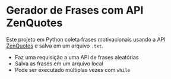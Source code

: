 # Gerador de Frases com API ZenQuotes

Este projeto em Python coleta frases motivacionais usando a API [ZenQuotes](https://zenquotes.io) e salva em um arquivo `.txt`.

- Faz uma requisição a uma API de frases aleatórias
- Salva as frases em um arquivo local
- Pode ser executado múltiplas vezes com `while`
